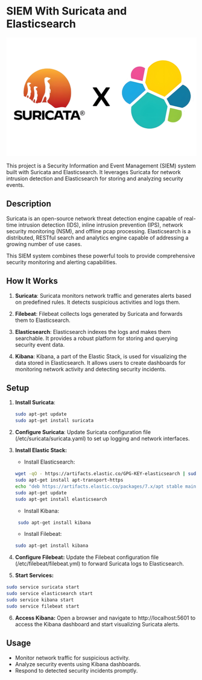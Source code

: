 # SIEM With Suricata and Elasticsearch

![elk & suricata](https://raw.githubusercontent.com/0xNisarg/0xNisarg/main/suricata%26elk.jpg)


This project is a Security Information and Event Management (SIEM) system built with Suricata and Elasticsearch. It leverages Suricata for network intrusion detection and Elasticsearch for storing and analyzing security events.

## Description

Suricata is an open-source network threat detection engine capable of real-time intrusion detection (IDS), inline intrusion prevention (IPS), network security monitoring (NSM), and offline pcap processing. Elasticsearch is a distributed, RESTful search and analytics engine capable of addressing a growing number of use cases.

This SIEM system combines these powerful tools to provide comprehensive security monitoring and alerting capabilities.

## How It Works

1. **Suricata**: Suricata monitors network traffic and generates alerts based on predefined rules. It detects suspicious activities and logs them.

2. **Filebeat**: Filebeat collects logs generated by Suricata and forwards them to Elasticsearch.

3. **Elasticsearch**: Elasticsearch indexes the logs and makes them searchable. It provides a robust platform for storing and querying security event data.

4. **Kibana**: Kibana, a part of the Elastic Stack, is used for visualizing the data stored in Elasticsearch. It allows users to create dashboards for monitoring network activity and detecting security incidents.

## Setup

1. **Install Suricata**:
   ```sh
   sudo apt-get update
   sudo apt-get install suricata
   ```
2. **Configure Suricata**: Update Suricata configuration file (/etc/suricata/suricata.yaml) to set up logging and network interfaces.

3. **Install Elastic Stack:** <br>
   * Install Elasticsearch:
   ```sh
   wget -qO - https://artifacts.elastic.co/GPG-KEY-elasticsearch | sudo apt-key add -
   sudo apt-get install apt-transport-https
   echo "deb https://artifacts.elastic.co/packages/7.x/apt stable main" | sudo tee -a /etc/apt/sources.list.d/elastic-7.x.list
   sudo apt-get update
   sudo apt-get install elasticsearch
   ```
   * Install Kibana:
   ```sh
    sudo apt-get install kibana
   ```
   * Install Filebeat:
   ```sh
   sudo apt-get install kibana
   ```
4. **Configure Filebeat:** Update the Filebeat configuration file (/etc/filebeat/filebeat.yml) to forward Suricata logs to Elasticsearch.

5. **Start Services:**
  ```sh
  sudo service suricata start
  sudo service elasticsearch start
  sudo service kibana start
  sudo service filebeat start
  ```
6. **Access Kibana:** Open a browser and navigate to http://localhost:5601 to access the Kibana dashboard and start visualizing Suricata alerts.

## Usage
* Monitor network traffic for suspicious activity.
* Analyze security events using Kibana dashboards.
* Respond to detected security incidents promptly.
